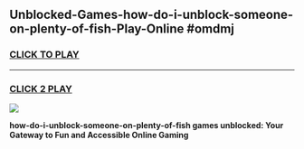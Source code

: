 
## Unblocked-Games-how-do-i-unblock-someone-on-plenty-of-fish-Play-Online #omdmj
<h3>
<a href="https://news.freeplayer.one?title=how-do-i-unblock-someone-on-plenty-of-fish&ref=3">CLICK TO PLAY</a></h3>
<hr>

<h3>
<a href="https://news.freeplayer.one?title=how-do-i-unblock-someone-on-plenty-of-fish&ref=3">CLICK 2 PLAY</a>
  
</h3>

<a href="https://news.freeplayer.one?title=how-do-i-unblock-someone-on-plenty-of-fish&ref=3"><img src="https://clearcache.store/games.png"></a>


**how-do-i-unblock-someone-on-plenty-of-fish games unblocked: Your Gateway to Fun and Accessible Online Gaming**
